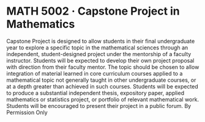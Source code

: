 # MATH 5002 · Capstone Project in Mathematics

Capstone Project is designed to allow students in their final undergraduate year to explore a specific topic in the mathematical sciences through an independent, student-designed project under the mentorship of a faculty instructor. Students will be expected to develop their own project proposal with direction from their faculty mentor. The topic should be chosen to allow integration of material learned in core curriculum courses applied to a mathematical topic not generally taught in other undergraduate courses, or at a depth greater than achieved in such courses. Students will be expected to produce a substantial independent thesis, expository paper, applied mathematics or statistics project, or portfolio of relevant mathematical work. Students will be encouraged to present their project in a public forum. By Permission Only
